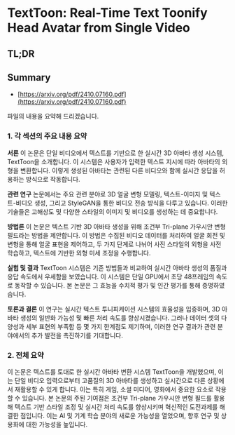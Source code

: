 # TextToon: Real-Time Text Toonify Head Avatar from Single Video
## TL;DR
## Summary
- [https://arxiv.org/pdf/2410.07160.pdf](https://arxiv.org/pdf/2410.07160.pdf)

파일의 내용을 요약해 드리겠습니다.

### 1. 각 섹션의 주요 내용 요약

**서론**
이 논문은 단일 비디오에서 텍스트를 기반으로 한 실시간 3D 아바타 생성 시스템, TextToon을 소개합니다. 이 시스템은 사용자가 입력한 텍스트 지시에 따라 아바타의 외형을 변환합니다. 이렇게 생성된 아바타는 관련된 다른 비디오와 함께 실시간 응답을 허용하는 방식으로 작동합니다.

**관련 연구**
논문에서는 주요 관련 분야로 3D 얼굴 변형 모델링, 텍스트-이미지 및 텍스트-비디오 생성, 그리고 StyleGAN을 통한 비디오 전송 방식을 다루고 있습니다. 이러한 기술들은 고해상도 및 다양한 스타일의 이미지 및 비디오를 생성하는 데 중요합니다.

**방법론**
이 논문은 텍스트 기반 3D 아바타 생성을 위해 조건부 Tri-plane 가우시안 변형 필드라는 방법을 제안합니다. 이 방법은 수집된 비디오 데이터를 처리하여 얼굴 회전 및 변형을 통해 얼굴 표현을 제어하고, 두 가지 단계로 나뉘어 사진 스타일의 외형을 사전 학습하고, 텍스트에 기반한 외형 미세 조정을 수행합니다.

**실험 및 결과**
TextToon 시스템은 기존 방법들과 비교하여 실시간 아바타 생성의 품질과 응답 속도에서 우세함을 보였습니다. 이 시스템은 단일 GPU에서 초당 48프레임의 속도로 동작할 수 있습니다. 본 논문은 그 효능을 수치적 평가 및 인간 평가를 통해 증명하였습니다.

**토론과 결론**
이 연구는 실시간 텍스트 투니피케이션 시스템의 효율성을 입증하며, 3D 아바타 생성의 일반화 가능성 및 빠른 처리 속도를 향상시켰습니다. 그러나 데이터 셋의 다양성과 세부 표현의 부족함 등 몇 가지 한계점도 제기하며, 이러한 연구 결과가 관련 분야에서의 추가 발전을 촉진하기를 기대합니다.

### 2. 전체 요약

이 논문은 텍스트를 토대로 한 실시간 아바타 변환 시스템 TextToon을 개발했으며, 이는 단일 비디오 입력으로부터 고품질의 3D 아바타를 생성하고 실시간으로 다른 상황에서 재활용할 수 있게 합니다. 이는 특히 게임, 소셜 미디어, 영화에서 중요한 요소로 작용할 수 있습니다. 본 논문의 주된 기여점은 조건부 Tri-plane 가우시안 변형 필드를 활용해 텍스트 기반 스타일 조정 및 실시간 처리 속도를 향상시키며 혁신적인 도전과제를 해결한 점입니다. 이는 AI 및 기계 학습 분야의 새로운 가능성을 열었으며, 향후 연구 및 상용화에 대한 가능성을 높입니다.